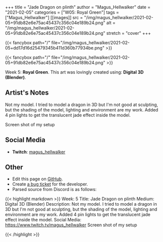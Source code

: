 +++
title =       "Jade Dragon on plinth"
author =      "Magus_Hellwalker"
date =        "2021-02-05"
categories =  ["W05: Royal Green"]
tags =        ["Magus_Hellwalker"]
[[images]]
                      src = "/img/magus_hellwalker/2021-02-05+91db82e6e75ac45437c356c04e189b24.png"
                      alt = "/img/magus_hellwalker/2021-02-05+91db82e6e75ac45437c356c04e189b24.png"
                      stretch = "cover"
+++


{{< fancybox path="/" file="/img/magus_hellwalker/2021-02-05+dd17d16d25479345b411d360b77934be.png" >}}

{{< fancybox path="/" file="/img/magus_hellwalker/2021-02-05+91db82e6e75ac45437c356c04e189b24.png" >}}


Week 5: **Royal Green**. This art was lovingly created using: **Digital 3D (Blender)**.

## Artist's Notes

Not my model. I tried to model a dragon in 3D but I'm not good at sculpting, but the shading of the model, lighting and environment are my work. Added 4 pin lights to get the translucent jade effect inside the model.

Screen shot of my setup

## Social Media

- **Twitch**: [magus_hellwalker]()


## Other

- Edit this page on [GitHub](https://github.com/teaminkling/web-refresh/edit/main/blog/content/blog/magus_hellwalker-week-5-8cfe.md).
- Create [a bug ticket](https://github.com/teaminkling/web-refresh/issues/new?assignees=&labels=bug&template=problem-report.md&title=) for the developer.
- Parsed source from Discord is as follows:

{{< highlight markdown >}}
Week: 5
Title:   Jade Dragon on plinth
Medium: Digital 3D (Blender)
Description: Not my model. I tried to model a dragon in 3D but I'm not good at sculpting, but the shading of the model, lighting and environment are my work. Added 4 pin lights to get the translucent jade effect inside the model.
Social Media: https://www.twitch.tv/magus_hellwalker
Screen shot of my setup

{{< /highlight >}}